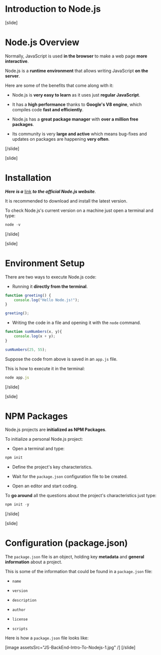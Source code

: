 # Introduction to Node.js

[slide]

# Node.js Overview

Normally, JavaScript is used **in the browser** to make a web page **more interactive**.

Node.js is a **runtime environment** that allows writing JavaScript **on the server**.

Here are some of the benefits that come along with it:

- Node.js is **very easy to learn** as it uses just **regular JavaScript**.

- It has a **high performance** thanks to **Google's V8 engine**, which compiles code **fast and efficiently**.

- Node.js has a **great package manager** with **over a million free packages**.

- Its community is very **large and active** which means bug-fixes and updates on packages are happening **very often**.

[/slide]

[slide]

# Installation

_**Here is a**_ [link](https://nodejs.org/en/) _**to the official Node.js website**_.

It is recommended to download and install the latest version.

To check Node.js's current version on a machine just open a terminal and type:

```js
node -v
```

[/slide]

[slide]

# Environment Setup

There are two ways to execute Node.js code:

- Running it **directly from the terminal**.

```js live
function greeting() {
    console.log("Hello Node.js!");
}

greeting(); 
```

- Writing the code in a file and opening it with the `node` command.

```js live
function sumNumbers(x, y){
    console.log(x + y);
}

sumNumbers(25, 55);    
```

Suppose the code from above is saved in an `app.js` file.

This is how to execute it in the terminal:

```js
node app.js
```

[/slide]

[slide]

# NPM Packages

Node.js projects are **initialized as NPM Packages**.

To initialize a personal Node.js project:

- Open a terminal and type:

```js
npm init
```

- Define the project's key characteristics.

- Wait for the `package.json` configuration file to be created.

- Open an editor and start coding.

To **go around** all the questions about the project's characteristics just type: 

```js
npm init -y
```

[/slide]

[slide]

# Configuration (package.json)

The `package.json` file is an object, holding key **metadata** and **general information** about a project.

This is some of the information that could be found in a `package.json` file:

- `name`

- `version` 

- `description`

- `author`

- `license`

- `scripts`

Here is how a `package.json` file looks like:

[image assetsSrc="JS-BackEnd-Intro-To-Nodejs-1.jpg" /]
[/slide]